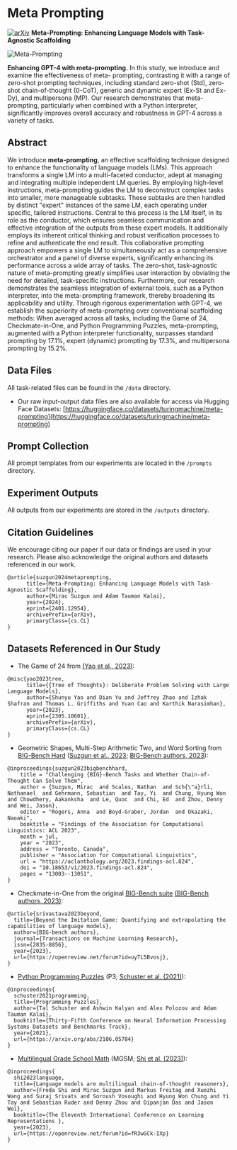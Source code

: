 # Meta Prompting

[![arXiv](https://img.shields.io/badge/arXiv-2401.12954-b31b1b.svg)](https://arxiv.org/abs/2401.12954) **Meta-Prompting: Enhancing Language Models with Task-Agnostic Scaffolding**

![Meta-Prompting](https://github.com/suzgunmirac/meta-prompting-dev/blob/main/figures/meta-prompting-results.png)

**Enhancing GPT-4 with meta-prompting.** In this study, we introduce and examine the effectiveness of meta- prompting, contrasting it with a range of zero-shot prompting techniques, including standard zero-shot (Std), zero-shot chain-of-thought (0-CoT), generic and dynamic expert (Ex-St and Ex-Dy), and multipersona (MP). Our research demonstrates that meta-prompting, particularly when combined with a Python interpreter, significantly improves overall accuracy and robustness in GPT-4 across a variety of tasks.

## Abstract
We introduce **meta-prompting**, an effective scaffolding technique designed to enhance the functionality of language models (LMs). This approach transforms a single LM into a multi-faceted conductor, adept at managing and integrating multiple independent LM queries. By employing high-level instructions, meta-prompting guides the LM to deconstruct complex tasks into smaller, more manageable subtasks. These subtasks are then handled by distinct "expert" instances of the same LM, each operating under specific, tailored instructions. Central to this process is the LM itself, in its role as the conductor, which ensures seamless communication and effective integration of the outputs from these expert models. It additionally employs its inherent critical thinking and robust verification processes to refine and authenticate the end result. This collaborative prompting approach empowers a single LM to simultaneously act as a comprehensive orchestrator and a panel of diverse experts, significantly enhancing its performance across a wide array of tasks. The zero-shot, task-agnostic nature of meta-prompting greatly simplifies user interaction by obviating the need for detailed, task-specific instructions. Furthermore, our research demonstrates the seamless integration of external tools, such as a Python interpreter, into the meta-prompting framework, thereby broadening its applicability and utility. Through rigorous experimentation with GPT-4, we establish the superiority of meta-prompting over conventional scaffolding methods: When averaged across all tasks, including the Game of 24, Checkmate-in-One, and Python Programming Puzzles, meta-prompting, augmented with a Python interpreter functionality, surpasses standard prompting by 17.1\%, expert (dynamic) prompting by 17.3\%, and multipersona prompting by 15.2\%.

## Data Files
All task-related files can be found in the `/data` directory.

* Our raw input-output data files are also available for access via Hugging Face Datasets: [https://huggingface.co/datasets/turingmachine/meta-prompting](https://huggingface.co/datasets/turingmachine/meta-prompting)

## Prompt Collection
All prompt templates from our experiments are located in the `/prompts` directory.

## Experiment Outputs
All outputs from our experiments are stored in the `/outputs` directory.

## Citation Guidelines 
We encourage citing our paper if our data or findings are used in your research. Please also acknowledge the original authors and datasets referenced in our work.

```
@article{suzgun2024metaprompting,
      title={Meta-Prompting: Enhancing Language Models with Task-Agnostic Scaffolding}, 
      author={Mirac Suzgun and Adam Tauman Kalai},
      year={2024},
      eprint={2401.12954},
      archivePrefix={arXiv},
      primaryClass={cs.CL}
}
```

## Datasets Referenced in Our Study
* The Game of 24 from [(Yao et al., 2023)](https://github.com/princeton-nlp/tree-of-thought-llm):
```
@misc{yao2023tree,
      title={{Tree of Thoughts}: Deliberate Problem Solving with Large Language Models}, 
      author={Shunyu Yao and Dian Yu and Jeffrey Zhao and Izhak Shafran and Thomas L. Griffiths and Yuan Cao and Karthik Narasimhan},
      year={2023},
      eprint={2305.10601},
      archivePrefix={arXiv},
      primaryClass={cs.CL}
}
```

* Geometric Shapes, Multi-Step Arithmetic Two, and Word Sorting from [BIG-Bench Hard](https://github.com/suzgunmirac/BIG-Bench-Hard) ([Suzgun et al., 2023](https://arxiv.org/abs/2210.09261); [BIG-Bench authors, 2023](https://github.com/google/BIG-bench/tree/main)):
```
@inproceedings{suzgun2023bigbenchhard,
    title = "Challenging {BIG}-Bench Tasks and Whether Chain-of-Thought Can Solve Them",
    author = {Suzgun, Mirac  and Scales, Nathan  and Sch{\"a}rli, Nathanael  and Gehrmann, Sebastian  and Tay, Yi  and Chung, Hyung Won  and Chowdhery, Aakanksha  and Le, Quoc  and Chi, Ed  and Zhou, Denny  and Wei, Jason},
    editor = "Rogers, Anna  and Boyd-Graber, Jordan  and Okazaki, Naoaki",
    booktitle = "Findings of the Association for Computational Linguistics: ACL 2023",
    month = jul,
    year = "2023",
    address = "Toronto, Canada",
    publisher = "Association for Computational Linguistics",
    url = "https://aclanthology.org/2023.findings-acl.824",
    doi = "10.18653/v1/2023.findings-acl.824",
    pages = "13003--13051",
}

```

* Checkmate-in-One from the original [BIG-Bench suite](https://github.com/google/BIG-bench/tree/main) [(BIG-Bench authors, 2023)](https://arxiv.org/abs/2206.04615):
```
@article{srivastava2023beyond,
  title={Beyond the Imitation Game: Quantifying and extrapolating the capabilities of language models},
  author={BIG-bench authors},
  journal={Transactions on Machine Learning Research},
  issn={2835-8856},
  year={2023},
  url={https://openreview.net/forum?id=uyTL5Bvosj},
}
```

* [Python Programming Puzzles](https://github.com/microsoft/PythonProgrammingPuzzles) (P3; [Schuster et al. (2021)](https://arxiv.org/abs/2106.05784)):
```
@inproceedings{
  schuster2021programming,
  title={Programming Puzzles},
  author={Tal Schuster and Ashwin Kalyan and Alex Polozov and Adam Tauman Kalai},
  booktitle={Thirty-Fifth Conference on Neural Information Processing Systems Datasets and Benchmarks Track},
  year={2021},
  url={https://arxiv.org/abs/2106.05784}
}
```

* [Multilingual Grade School Math](https://github.com/google-research/url-nlp) (MGSM; [Shi et al. (2023)](https://openreview.net/pdf?id=fR3wGCk-IXp)):
```
@inproceedings{
  shi2023language,
  title={Language models are multilingual chain-of-thought reasoners},
  author={Freda Shi and Mirac Suzgun and Markus Freitag and Xuezhi Wang and Suraj Srivats and Soroush Vosoughi and Hyung Won Chung and Yi Tay and Sebastian Ruder and Denny Zhou and Dipanjan Das and Jason Wei},
  booktitle={The Eleventh International Conference on Learning Representations },
  year={2023},
  url={https://openreview.net/forum?id=fR3wGCk-IXp}
}
```
